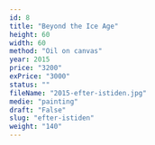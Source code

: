 ```yaml
---
id: 8
title: "Beyond the Ice Age"
height: 60
width: 60
method: "Oil on canvas"
year: 2015
price: "3200"
exPrice: "3000"
status: ""
fileName: "2015-efter-istiden.jpg"
medie: "painting"
draft: "False"
slug: "efter-istiden"
weight: "140"
---
```

